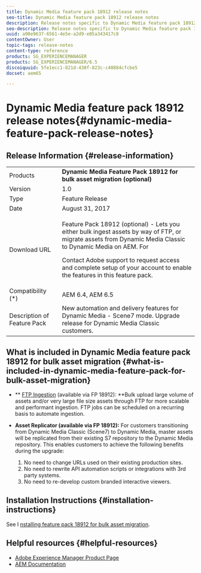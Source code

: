 ```yaml
---
title: Dynamic Media feature pack 18912 release notes
seo-title: Dynamic Media feature pack 18912 release notes
description: Release notes specific to Dynamic Media feature pack 18912 for bulk asset migration.
seo-description: Release notes specific to Dynamic Media feature pack 18912 for bulk asset migration.
uuid: a90e9637-6561-4e5e-a2d9-e05a343417c8
contentOwner: User
topic-tags: release-notes
content-type: reference
products: SG_EXPERIENCEMANAGER
products: SG_EXPERIENCEMANAGER/6.5
discoiquuid: 5fe1ecc1-821d-430f-823c-c40884cfcbe5
docset: aem65

---
```


# Dynamic Media feature pack 18912 release notes{#dynamic-media-feature-pack-release-notes}

## Release Information {#release-information}

<table>
 <tbody>
  <tr>
   <td>Products</td> 
   <td><strong>Dynamic Media Feature Pack 18912 for bulk asset migration (optional)</strong></td> 
  </tr>
  <tr>
   <td>Version</td> 
   <td>1.0</td> 
  </tr>
  <tr>
   <td>Type</td> 
   <td>Feature Release</td> 
  </tr>
  <tr>
   <td>Date</td> 
   <td>August 31, 2017</td> 
  </tr>
  <tr>
   <td>Download URL</td> 
   <td><p>Feature Pack 18912 (optional) - Lets you either bulk ingest assets by way of FTP, or migrate assets from Dynamic Media Classic to Dynamic Media on AEM. For </p> <p>Contact Adobe support to request access and complete setup of your account to enable the features in this feature pack.</p> </td> 
  </tr>
  <tr>
   <td>Compatibility (*)</td> 
   <td>AEM 6.4, AEM 6.5</td> 
  </tr>
  <tr>
   <td>Description of Feature Pack</td> 
   <td>New automation and delivery features for Dynamic Media - Scene7 mode. Upgrade release for Dynamic Media Classic customers. </td> 
  </tr>
 </tbody>
</table>

## What is included in Dynamic Media feature pack 18912 for bulk asset migration {#what-is-included-in-dynamic-media-feature-pack-for-bulk-asset-migration}

* ** [FTP Ingestion](../assets/using/managing-assets-touch-ui.md#uploading-assets-using-ftp) (available via FP 18912): **Bulk upload large volume of assets and/or very large file size assets through FTP for more scalable and performant ingestion. FTP jobs can be scheduled on a recurring basis to automate ingestion.
* **Asset Replicator (available via FP 18912):** For customers transitioning from Dynamic Media Classic (Scene7) to Dynamic Media, master assets will be replicated from their existing S7 repository to the Dynamic Media repository. This enables customers to achieve the following benefits during the upgrade:

    1. No need to change URLs used on their existing production sites.
    1. No need to rewrite API automation scripts or integrations with 3rd party systems.
    1. No need to re-develop custom branded interactive viewers.

## Installation Instructions {#installation-instructions}

See I [nstalling feature pack 18912 for bulk asset migration](../assets/using/bulk-ingest-migrate.md).

## Helpful resources {#helpful-resources}

* [Adobe Experience Manager Product Page](http://www.adobe.com/solutions/web-experience-management.html)
* [AEM Documentation](https://docs.adobe.com/content/docs/en/aem/6-3.html)

